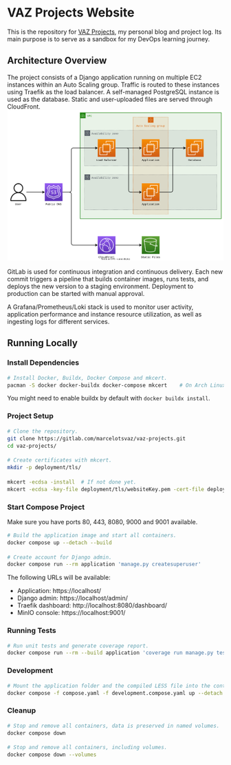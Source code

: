 # VAZ Projects Website
This is the repository for [VAZ Projects](https://vazprojects.com), my personal blog and project log. Its main purpose is to serve as a sandbox for my DevOps learning journey.



## Architecture Overview
The project consists of a Django application running on multiple EC2 instances within an Auto Scaling group. Traffic is routed to these instances using Traefik as the load balancer. A self-managed PostgreSQL instance is used as the database. Static and user-uploaded files are served through CloudFront.
![Architecture Overview Diagram](doc/architectureOverview.drawio.svg)

GitLab is used for continuous integration and continuous delivery. Each new commit triggers a pipeline that builds container images, runs tests, and deploys the new version to a staging environment. Deployment to production can be started with manual approval.

A Grafana/Prometheus/Loki stack is used to monitor user activity, application performance and instance resource utilization, as well as ingesting logs for different services.



## Running Locally


### Install Dependencies
```sh
# Install Docker, Buildx, Docker Compose and mkcert.
pacman -S docker docker-buildx docker-compose mkcert	# On Arch Linux.
```

You might need to enable buildx by default with `docker buildx install`.


### Project Setup

```sh
# Clone the repository.
git clone https://gitlab.com/marcelotsvaz/vaz-projects.git
cd vaz-projects/

# Create certificates with mkcert.
mkdir -p deployment/tls/

mkcert -ecdsa -install	# If not done yet.
mkcert -ecdsa -key-file deployment/tls/websiteKey.pem -cert-file deployment/tls/website.crt localhost minio
```


### Start Compose Project
Make sure you have ports 80, 443, 8080, 9000 and 9001 available.
```sh
# Build the application image and start all containers.
docker compose up --detach --build

# Create account for Django admin.
docker compose run --rm application 'manage.py createsuperuser'
```

The following URLs will be available:
- Application: https://localhost/
- Django admin: https://localhost/admin/
- Traefik dashboard: http://localhost:8080/dashboard/
- MinIO console: https://localhost:9001/


### Running Tests
```sh
# Run unit tests and generate coverage report.
docker compose run --rm --build application 'coverage run manage.py test && coverage report'
```


### Development
```sh
# Mount the application folder and the compiled LESS file into the container so you can test changes without rebuilding the image.
docker compose -f compose.yaml -f development.compose.yaml up --detach --build
```


### Cleanup
```sh
# Stop and remove all containers, data is preserved in named volumes.
docker compose down

# Stop and remove all containers, including volumes.
docker compose down --volumes
```